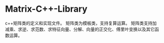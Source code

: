 # Matrix-C++-Library
c++矩阵类的定义和实现文件。
矩阵类为模板类，支持复算运算。
矩阵类支持加减乘、求逆、求范数、求特征向量、分解、向量的正交化、傅里叶变换以及其它函数运算。
